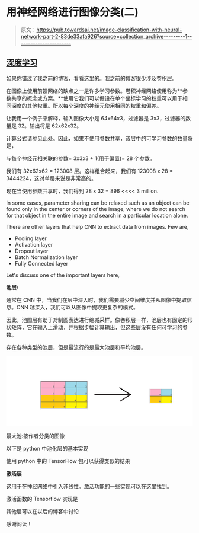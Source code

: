 # 用神经网络进行图像分类(二)

> 原文：<https://pub.towardsai.net/image-classification-with-neural-network-part-2-83de33afa926?source=collection_archive---------1----------------------->

## [深度学习](https://towardsai.net/p/category/machine-learning/deep-learning)

如果你错过了我之前的博客，看看这里的。我之前的博客很少涉及卷积层。

在图像上使用前馈网络的缺点之一是许多学习参数。卷积神经网络使用称为**参数共享的概念或方案。**使用它我们可以假设在单个坐标学习的权重可以用于相同深度的其他权重。所以每个深度的神经元使用相同的权重和偏差。

让我用一个例子来解释，输入图像大小是 64x64x3，过滤器是 3x3，过滤器的数量是 32。输出将是 62x62x32。

计算公式请参见[此处](/image-classification-with-neural-network-21a75cebb067)。因此，如果不使用参数共享，该层中的可学习参数的数量将是，

与每个神经元相关联的参数= 3x3x3 + 1(用于偏置)= 28 个参数。

我们有 32x62x62 = 123008 层。这样组合起来，我们有 123008 x 28 = 3444224，这对单层来说是非常高的。

现在当使用参数共享时，我们得到 28 x 32 = 896 <<<< 3 million.

In some cases, parameter sharing can be relaxed such as an object can be found only in the center or corners of the image, where we do not search for that object in the entire image and search in a particular location alone.

There are other layers that help CNN to extract data from images. Few are,

*   Pooling layer
*   Activation layer
*   Dropout layer
*   Batch Normalization layer
*   Fully Connected layer

Let's discuss one of the important layers here,

**池层:**

通常在 CNN 中，当我们在层中深入时，我们需要减少空间维度并从图像中提取信息。CNN 越深入，我们可以从图像中提取更复杂的模式。

因此，池图层有助于对制图表达进行缩减采样。像卷积层一样，池层也有固定的形状矩阵，它在输入上滑动，并根据步幅计算输出，但这些层没有任何可学习的参数。

存在各种类型的池层，但是最流行的是最大池层和平均池层。

![](img/5acb7b4760de1d9ef5231a0ee0244ffb.png)

最大池:按作者分类的图像

以下是 python 中池化层的基本实现

使用 python 中的 TensorFlow 包可以获得类似的结果

**激活层**

这用于在神经网络中引入非线性。激活功能的一些实现可以在[这里](https://mugunthanramesh.medium.com/neural-network-36e5e287ecc5)找到。

激活函数的 Tensorflow 实现是

其他层可以在以后的博客中讨论

感谢阅读！